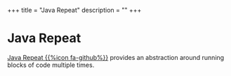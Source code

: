+++
title = "Java Repeat"
description = ""
+++

# Java Repeat
[Java Repeat {{%icon fa-github%}}](https://github.com/java-repeat/java-repeat) provides an abstraction around running blocks of code multiple times.
